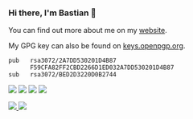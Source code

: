### Hi there, I'm Bastian 👋

You can find out more about me on my [website](https://www.bengel.xyz).

My GPG key can also be found on [keys.openpgp.org](https://keys.openpgp.org).
<pre><code>pub   rsa3072/2A7DD530201D4B87
      F59CFA82FF2CBD2266D1ED032A7DD530201D4B87
sub   rsa3072/BED2D3220D0B2744
</code></pre>

![](https://img.shields.io/badge/OS-Arch%20Linux-red)
![](https://img.shields.io/badge/Shell-zsh-green)
![](https://img.shields.io/badge/Browser-Brave-informational)
![](https://img.shields.io/badge/Editor-Neovim-lightgrey)

<a href="https://github.com/Baseng0815/Baseng0815">
  <img src="https://github-readme-stats.vercel.app/api?username=Baseng0815&theme=algolia" />
</a>
<a href="https://github.com/Baseng0815/Baseng0815">
  <img src="https://github-readme-stats.vercel.app/api/top-langs?username=Baseng0815&layout=compact&theme=algolia" />
</a>
